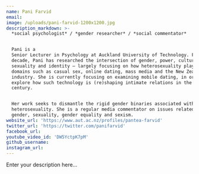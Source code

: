 ```yaml
---
name: Pani Farvid
email:
image: /uploads/pani-farvid-1200x1200.jpg
description_markdown: >-
  *social psychologist* / *gender researcher* / *social commentator*


  Pani is a
  Senior Lecturer in Psychology at Auckland University of Technology. For over a
  decade, Pani has researched the intersection of gender, power, culture,
  sexuality and identity – largely focusing on how heterosexuality plays out in
  domains such as casual sex, online dating, mass media and the New Zealand sex
  industry. She is currently focusing on examining mobile dating, in order to
  explore how such technology is (re)shaping intimate relations in the 21st
  century.


  Her work seeks to dismantle the rigid gender binaries associated with
  heterosexuality. She is a regular media commentator on issues related to
  gender, sexuality, gender equality and sexism.
website_url: 'https://www.aut.ac.nz/profiles/pantea-farvid'
twitter_url: 'https://twitter.com/panifarvid'
facebook_url:
youtube_video_id: 'DW5YctpK7pM'
github_username:
instagram_url:
---
```


Enter your description here...

